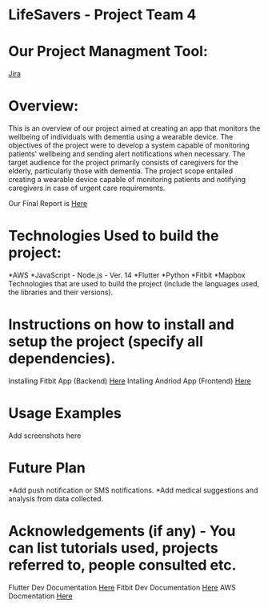 # LifeSavers - Project Team 4

# Our Project Managment Tool:
[Jira](https://compsci399team4.atlassian.net/jira/software/projects/LB/boards/1)

# Overview:
This is an overview of our project aimed at creating an app that monitors the wellbeing of individuals with dementia using a wearable device. The objectives of the project were to develop a system capable of monitoring patients' wellbeing and sending alert notifications when necessary. The target audience for the project primarily consists of caregivers for the elderly, particularly those with dementia. The project scope entailed creating a wearable device capable of monitoring patients and notifying caregivers in case of urgent care requirements.

Our Final Report is [Here](https://docs.google.com/document/d/1YlUvtqlReOlDLZJfMkR7j_rECE_j8aPcOfNGaDZMD2M/edit?usp=sharing)

# Technologies Used to build the project:
*AWS
*JavaScript - Node.js - Ver. 14
*Flutter
*Python
*Fitbit
*Mapbox
Technologies that are used to build the project (include the languages used, the libraries and their versions).

# Instructions on how to install and setup the project (specify all dependencies).
Installing Fitbit App (Backend) [Here](https://github.com/uoa-compsci399-s1-2023/project-team-4/tree/main/fitbit#readme)
Intalling Andriod App (Frontend) [Here](https://github.com/uoa-compsci399-s1-2023/project-team-4/blob/main/frontend/README.md)

# Usage Examples
Add screenshots here

# Future Plan
*Add push notification or SMS notifications.
*Add medical suggestions and analysis from data collected.

# Acknowledgements (if any) - You can list tutorials used, projects referred to, people consulted etc.
Flutter Dev Documentation [Here](https://docs.flutter.dev/)
Fitbit Dev Documentation [Here](https://dev.fitbit.com/build/guides/)
AWS Docmentation [Here](https://docs.aws.amazon.com/)

